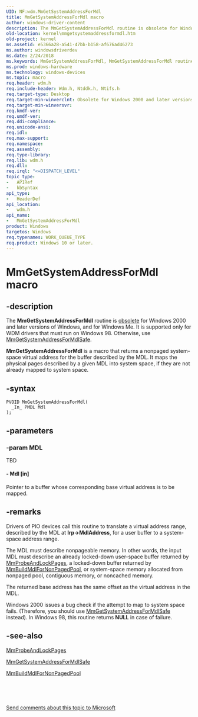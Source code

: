 ```yaml
---
UID: NF:wdm.MmGetSystemAddressForMdl
title: MmGetSystemAddressForMdl macro
author: windows-driver-content
description: The MmGetSystemAddressForMdl routine is obsolete for Windows 2000 and later versions of Windows, and for Windows Me.
old-location: kernel\mmgetsystemaddressformdl.htm
old-project: kernel
ms.assetid: e5366a28-a541-47bb-b158-af676ad46273
ms.author: windowsdriverdev
ms.date: 2/24/2018
ms.keywords: MmGetSystemAddressForMdl, MmGetSystemAddressForMdl routine [Kernel-Mode Driver Architecture], k106_fc92914d-81c3-4ae9-a12d-86003d55bb4d.xml, kernel.mmgetsystemaddressformdl, wdm/MmGetSystemAddressForMdl
ms.prod: windows-hardware
ms.technology: windows-devices
ms.topic: macro
req.header: wdm.h
req.include-header: Wdm.h, Ntddk.h, Ntifs.h
req.target-type: Desktop
req.target-min-winverclnt: Obsolete for Windows 2000 and later versions of Windows, and for Windows Me. This routine is supported only for WDM drivers that must run on Windows 98. Otherwise, use MmGetSystemAddressForMdlSafe.
req.target-min-winversvr: 
req.kmdf-ver: 
req.umdf-ver: 
req.ddi-compliance: 
req.unicode-ansi: 
req.idl: 
req.max-support: 
req.namespace: 
req.assembly: 
req.type-library: 
req.lib: wdm.h
req.dll: 
req.irql: "<=DISPATCH_LEVEL"
topic_type:
-	APIRef
-	kbSyntax
api_type:
-	HeaderDef
api_location:
-	wdm.h
api_name:
-	MmGetSystemAddressForMdl
product: Windows
targetos: Windows
req.typenames: WORK_QUEUE_TYPE
req.product: Windows 10 or later.
---
```


# MmGetSystemAddressForMdl macro


## -description


The <b>MmGetSystemAddressForMdl</b> routine is <u>obsolete</u> for Windows 2000 and later versions of Windows, and for Windows Me. It is supported only for WDM drivers that must run on Windows 98. Otherwise, use <a href="https://msdn.microsoft.com/library/windows/hardware/ff554559">MmGetSystemAddressForMdlSafe</a>.

<b>MmGetSystemAddressForMdl</b> is a macro that returns a nonpaged system-space virtual address for the buffer described by the MDL. It maps the physical pages described by a given MDL into system space, if they are not already mapped to system space. 


## -syntax


````
PVOID MmGetSystemAddressForMdl(
  _In_ PMDL Mdl
);
````


## -parameters




### -param MDL

TBD






#### - Mdl [in]

Pointer to a buffer whose corresponding base virtual address is to be mapped. 


## -remarks



Drivers of PIO devices call this routine to translate a virtual address range, described by the MDL at <b>Irp-&gt;MdlAddress</b>, for a user buffer to a system-space address range.

The MDL must describe nonpageable memory. In other words, the input MDL must describe an already locked-down user-space buffer returned by <a href="..\wdm\nf-wdm-mmprobeandlockpages.md">MmProbeAndLockPages</a>, a locked-down buffer returned by <a href="..\wdm\nf-wdm-mmbuildmdlfornonpagedpool.md">MmBuildMdlForNonPagedPool</a>, or system-space memory allocated from nonpaged pool, contiguous memory, or noncached memory.

The returned base address has the same offset as the virtual address in the MDL.

Windows 2000 issues a bug check if the attempt to map to system space fails. (Therefore, you should use <a href="https://msdn.microsoft.com/library/windows/hardware/ff554559">MmGetSystemAddressForMdlSafe</a> instead). In Windows 98, this routine returns <b>NULL</b> in case of failure.  




## -see-also

<a href="..\wdm\nf-wdm-mmprobeandlockpages.md">MmProbeAndLockPages</a>



<a href="https://msdn.microsoft.com/library/windows/hardware/ff554559">MmGetSystemAddressForMdlSafe</a>



<a href="..\wdm\nf-wdm-mmbuildmdlfornonpagedpool.md">MmBuildMdlForNonPagedPool</a>



 

 

<a href="mailto:wsddocfb@microsoft.com?subject=Documentation%20feedback [kernel\kernel]:%20MmGetSystemAddressForMdl routine%20 RELEASE:%20(2/24/2018)&amp;body=%0A%0APRIVACY STATEMENT%0A%0AWe use your feedback to improve the documentation. We don't use your email address for any other purpose, and we'll remove your email address from our system after the issue that you're reporting is fixed. While we're working to fix this issue, we might send you an email message to ask for more info. Later, we might also send you an email message to let you know that we've addressed your feedback.%0A%0AFor more info about Microsoft's privacy policy, see http://privacy.microsoft.com/en-us/default.aspx." title="Send comments about this topic to Microsoft">Send comments about this topic to Microsoft</a>

